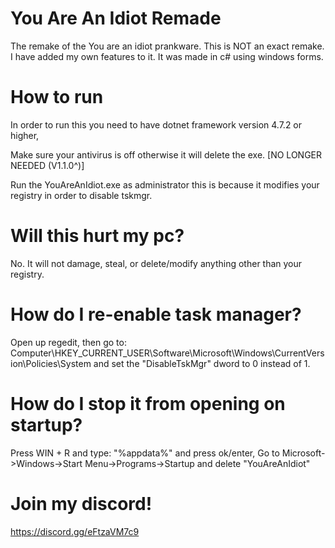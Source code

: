 # You Are An Idiot Remade
The remake of the You are an idiot prankware.
This is NOT an exact remake. I have added my own features to it. It was made in c# using windows forms.

# How to run
In order to run this you need to have dotnet framework version 4.7.2 or higher,

Make sure your antivirus is off otherwise it will delete the exe. [NO LONGER NEEDED (V1.1.0^)]

Run the YouAreAnIdiot.exe as administrator this is because it modifies your registry in order to disable tskmgr.

# Will this hurt my pc?
No. It will not damage, steal, or delete/modify anything other than your registry.

# How do I re-enable task manager?
Open up regedit, then go to: Computer\HKEY_CURRENT_USER\Software\Microsoft\Windows\CurrentVersion\Policies\System and set the "DisableTskMgr" dword to 0 instead of 1.

# How do I stop it from opening on startup?
Press WIN + R and type: "%appdata%" and press ok/enter,
Go to Microsoft->Windows->Start Menu->Programs->Startup and delete "YouAreAnIdiot"

# Join my discord!
https://discord.gg/eFtzaVM7c9
